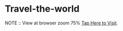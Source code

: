 # Travel-the-world

NOTE :: View at browser zoom 75%
[Tap Here to Visit](https://fervent-franklin-6c29b2.netlify.app/index.html).
